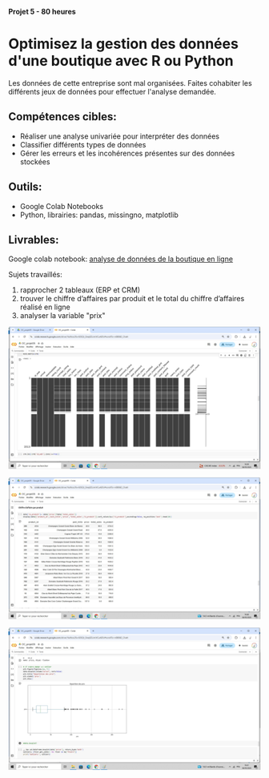 
**Projet 5 - 80 heures** 

# Optimisez la gestion des données d'une boutique avec R ou Python

Les données de cette entreprise sont mal organisées. Faites cohabiter les différents jeux de données pour effectuer l'analyse demandée. 

## Compétences cibles:

 - Réaliser une analyse univariée pour interpréter des données
 - Classifier différents types de données 
 - Gérer les erreurs et les  incohérences présentes sur des données stockées

## Outils:

 - Google Colab Notebooks 
 - Python, librairies: pandas, missingno,  matplotlib

## Livrables:

Google colab notebook: [analyse de données de la boutique en ligne](https://github.com/piplagrivka/openclassrooms/blob/main/Projets/Projet05/Gerasimova_Anna_notebook_2_corrig%C3%A9_projet05_19022023.ipynb)

Sujets travaillés:
1.  rapprocher 2 tableaux (ERP et CRM)
2.  trouver le chiffre d’affaires par produit et le total du chiffre d’affaires réalisé en ligne
3.  analyser la variable "prix"

![1](https://github.com/piplagrivka/openclassrooms/blob/main/Projets/Projet05/images/1.jpg)

![2](https://github.com/piplagrivka/openclassrooms/blob/main/Projets/Projet05/images/2.jpg)

![3](https://github.com/piplagrivka/openclassrooms/blob/main/Projets/Projet05/images/3.jpg)
